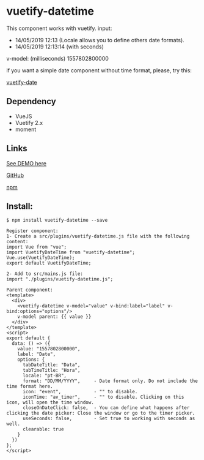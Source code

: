 # vuetify-datetime

This component works with vuetify.
input:
- 14/05/2019 12:13    (Locale allows you to define others date formats).
- 14/05/2019 12:13:14 (with seconds)

v-model: (milliseconds)
1557802800000

if you want a simple date component without time format, please, try this:
<p><a href="https://github.com/juareznasato/vuetify-date.git" target="_blank">vuetify-date</a></p>

## Dependency
- VueJS
- Vuetify 2.x
- moment

## Links
<p><a href="https://v450e.codesandbox.io/">See DEMO here</a></p>
<p><a href="https://github.com/juareznasato/vuetify-datetime" target="_blank">GitHub</a></p>
<p><a href="https://www.npmjs.com/package/vuetify-datetime" target="_blank">npm</a></p>

## Install:
```
$ npm install vuetify-datetime --save

Register component:
1- Create a src/plugins/vuetify-datetime.js file with the following content:
import Vue from "vue";
import VuetifyDateTime from "vuetify-datetime";
Vue.use(VuetifyDateTime);
export default VuetifyDateTime;

2- Add to src/mains.js file:
import "./plugins/vuetify-datetime.js";

Parent component:
<template>
  <div>
    <vuetify-datetime v-model="value" v-bind:label="label" v-bind:options="options"/>
    v-model parent: {{ value }}
  </div>
</template>
<script>
export default {
  data: () => ({
    value: "1557802800000",
    label: "Date",
    options: {
      tabDateTitle: "Data",
      tabTimeTitle: "Hora",
      locale: "pt-BR",
      format: "DD/MM/YYYY",     - Date format only. Do not include the time format here.
      icon: "event",            - "" to disable.
      iconTime: "av_timer",     - "" to disable. Clicking on this icon, will open the time window.
      closeOnDateClick: false,  - You can define what happens after clicking the date picker: Close the window or go to the timer picker.
      useSeconds: false,        - Set true to working with seconds as well.
      clearable: true
    }
  })
};
</script>
